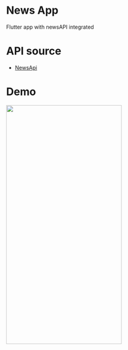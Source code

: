 # News App
Flutter app with newsAPI integrated
# API source
- [NewsApi](https://newsapi.org/)
# Demo
<img src="demo.gif" width="310" height="640"/>
